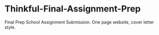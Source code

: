 # Thinkful-Final-Assignment-Prep
Final Prep School Assignment Submission.  One page website, cover letter style.
